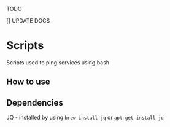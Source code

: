 TODO

[] UPDATE DOCS

# Scripts

Scripts used to ping services using bash

## How to use

## Dependencies 

JQ -  installed by using `brew install jq` or `apt-get install jq`